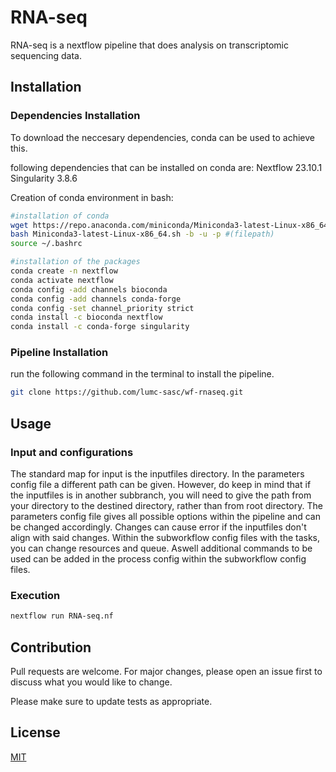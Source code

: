 # RNA-seq

RNA-seq is a nextflow pipeline that does analysis on transcriptomic sequencing data.

## Installation

### Dependencies Installation
To download the neccesary dependencies, conda can be used to achieve this.

following dependencies that can be installed on conda are:
Nextflow 23.10.1
Singularity 3.8.6

Creation of conda environment in bash:
```bash
#installation of conda
wget https://repo.anaconda.com/miniconda/Miniconda3-latest-Linux-x86_64.sh miniconda.sh
bash Miniconda3-latest-Linux-x86_64.sh -b -u -p #(filepath)
source ~/.bashrc

#installation of the packages
conda create -n nextflow
conda activate nextflow
conda config -add channels bioconda
conda config -add channels conda-forge
conda config -set channel_priority strict
conda install -c bioconda nextflow
conda install -c conda-forge singularity

```

### Pipeline Installation
run the following command in the terminal to install the pipeline.

```bash
git clone https://github.com/lumc-sasc/wf-rnaseq.git
```

## Usage

### Input and configurations
The standard map for input is the inputfiles directory. In the parameters config file a different path can be given.
However, do keep in mind that if the inputfiles is in another subbranch, you will need to give the path from your directory to the destined directory, rather than from root directory.
The parameters config file gives all possible options within the pipeline and can be changed accordingly.
Changes can cause error if the inputfiles don't align with said changes.
Within the subworkflow config files with the tasks, you can change resources and queue.
Aswell additional commands to be used can be added in the process config within the subworkflow config files.


### Execution
```bash
nextflow run RNA-seq.nf
```

## Contribution
Pull requests are welcome. For major changes, please open an issue first
to discuss what you would like to change.

Please make sure to update tests as appropriate.

## License
[MIT](https://github.com/lumc-sasc/wf-rnaseq/blob/main/LICENSE)
